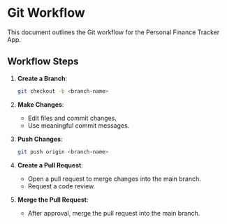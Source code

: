 # Git Workflow

This document outlines the Git workflow for the Personal Finance Tracker App.

## Workflow Steps

1. **Create a Branch**:
   ```bash
   git checkout -b <branch-name>
   ```

2. **Make Changes**:
   - Edit files and commit changes.
   - Use meaningful commit messages.

3. **Push Changes**:
   ```bash
   git push origin <branch-name>
   ```

4. **Create a Pull Request**:
   - Open a pull request to merge changes into the main branch.
   - Request a code review.

5. **Merge the Pull Request**:
   - After approval, merge the pull request into the main branch.